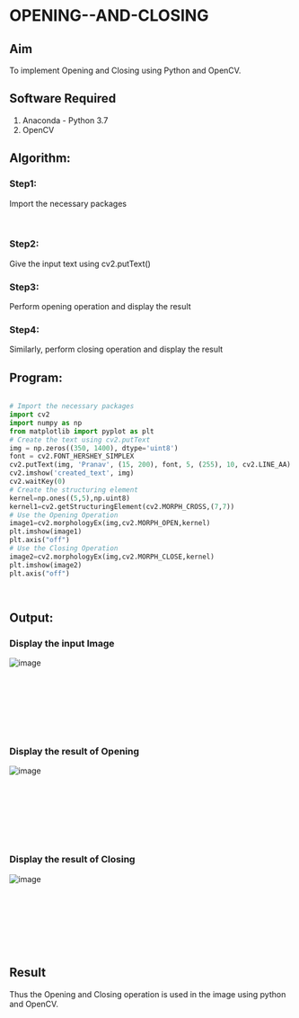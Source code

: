 # OPENING--AND-CLOSING
## Aim
To implement Opening and Closing using Python and OpenCV.

## Software Required
1. Anaconda - Python 3.7
2. OpenCV
## Algorithm:
### Step1:
Import the necessary packages


<br>


### Step2:
Give the input text using cv2.putText()
<br>

### Step3:
Perform opening operation and display the result
<br>

### Step4:
Similarly, perform closing operation and display the result
<br>


 
## Program:

``` Python

# Import the necessary packages
import cv2
import numpy as np
from matplotlib import pyplot as plt
# Create the text using cv2.putText
img = np.zeros((350, 1400), dtype='uint8')
font = cv2.FONT_HERSHEY_SIMPLEX
cv2.putText(img, 'Pranav', (15, 200), font, 5, (255), 10, cv2.LINE_AA)
cv2.imshow('created_text', img)
cv2.waitKey(0)
# Create the structuring element
kernel=np.ones((5,5),np.uint8)
kernel1=cv2.getStructuringElement(cv2.MORPH_CROSS,(7,7))
# Use the Opening Operation
image1=cv2.morphologyEx(img,cv2.MORPH_OPEN,kernel)
plt.imshow(image1)
plt.axis("off")
# Use the Closing Operation
image2=cv2.morphologyEx(img,cv2.MORPH_CLOSE,kernel)
plt.imshow(image2)
plt.axis("off")
     



```
## Output:

### Display the input Image
![image](https://github.com/user-attachments/assets/f866172f-da68-4e40-b803-bc182edfa4ed)

<br>
<br>
<br>
<br>
<br>
<br>

### Display the result of Opening
![image](https://github.com/user-attachments/assets/29362faa-7d0a-40e2-b5f4-76320c0a4e98)

<br>
<br>
<br>
<br>
<br>
<br>

### Display the result of Closing
![image](https://github.com/user-attachments/assets/ab4801cf-8cc9-4785-8a91-c38bc08ac03c)

<br>
<br>
<br>
<br>
<br>
<br>

## Result
Thus the Opening and Closing operation is used in the image using python and OpenCV.
